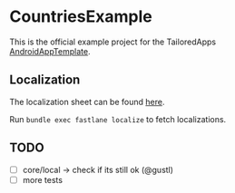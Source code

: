 # CountriesExample

This is the official example project for the TailoredApps [AndroidAppTemplate](https://github.com/tailoredmedia/AndroidAppTemplate).

## Localization

The localization sheet can be found [here](https://docs.google.com/spreadsheets/d/1HiBLTS3iMO3OmViqPNusDa32kdAIQpXdmVMWirgyP9Q/edit#gid=444304324).

Run `bundle exec fastlane localize` to fetch localizations.


## TODO

* [ ] core/local -> check if its still ok (@gustl)
* [ ] more tests
